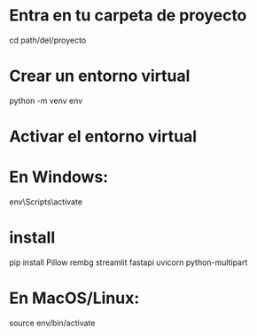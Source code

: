 # Entra en tu carpeta de proyecto
cd path/del/proyecto

# Crear un entorno virtual
python -m venv env

# Activar el entorno virtual
# En Windows:
env\Scripts\activate

# install
pip install Pillow rembg streamlit fastapi uvicorn python-multipart

# En MacOS/Linux:
source env/bin/activate